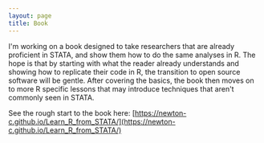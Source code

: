 ```yaml
---
layout: page
title: Book
---
```


I'm working on  a book designed to take researchers that are already proficient in STATA, and show them how to do the same analyses in R. The hope is that by starting with what the reader already understands and showing how to replicate their code in R, the transition to open source software will be gentle. After covering the basics, the book then moves on to more R specific lessons that may introduce techniques that aren't commonly seen in STATA.

See the rough start to the book here: [https://newton-c.github.io/Learn_R_from_STATA/](https://newton-c.github.io/Learn_R_from_STATA/)

